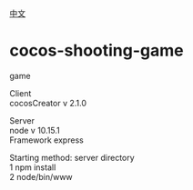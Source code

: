 [中文](https://github.com/Cocos-BCX/cocos-shooting-game/blob/master/README_cn.md "中文")

# cocos-shooting-game  
game  

Client  
cocosCreator v 2.1.0  

Server  
node v 10.15.1   
Framework express  

Starting method: server directory   
1 npm install   
2 node/bin/www  
